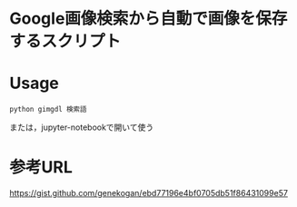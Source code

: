 # Google画像検索から自動で画像を保存するスクリプト

# Usage
```
python gimgdl 検索語
```
または，jupyter-notebookで開いて使う

# 参考URL

https://gist.github.com/genekogan/ebd77196e4bf0705db51f86431099e57

